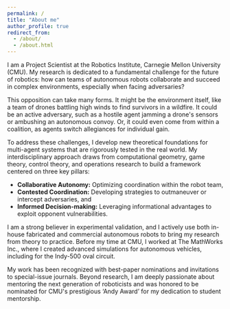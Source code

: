 ```yaml
---
permalink: /
title: "About me"
author_profile: true
redirect_from: 
  - /about/
  - /about.html
---
```



I am a Project Scientist at the Robotics Institute, Carnegie Mellon University (CMU). My research is dedicated to a fundamental challenge for the future of robotics: how can teams of autonomous robots collaborate and succeed in complex environments, especially when facing adversaries?

This opposition can take many forms. It might be the environment itself, like a team of drones battling high winds to find survivors in a wildfire. It could be an active adversary, such as a hostile agent jamming a drone's sensors or ambushing an autonomous convoy. Or, it could even come from within a coalition, as agents switch allegiances for individual gain.

To address these challenges, I develop new theoretical foundations for multi-agent systems that are rigorously tested in the real world. My interdisciplinary approach draws from computational geometry, game theory, control theory, and operations research to build a framework centered on three key pillars:

-   **Collaborative Autonomy:** Optimizing coordination within the robot team, 
-   **Contested Coordination:** Developing strategies to outmaneuver or intercept adversaries, and
-   **Informed Decision-making:** Leveraging informational advantages to exploit opponent vulnerabilities.

I am a strong believer in experimental validation, and I actively use both in-house fabricated and commercial autonomous robots to bring my research from theory to practice. Before my time at CMU, I worked at The MathWorks Inc., where I created advanced simulations for autonomous vehicles, including for the Indy-500 oval circuit.

My work has been recognized with best-paper nominations and invitations to special-issue journals. Beyond research, I am deeply passionate about mentoring the next generation of roboticists and was honored to be nominated for CMU's prestigious ‘Andy Award’ for my dedication to student mentorship.